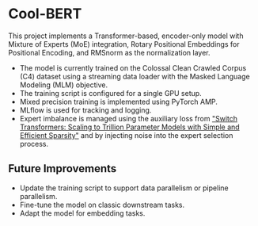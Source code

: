# Cool-BERT

This project implements a Transformer-based, 
encoder-only model with Mixture of Experts (MoE) integration,
Rotary Positional Embeddings for Positional Encoding, and RMSnorm as 
the normalization layer.

- The model is currently trained on the Colossal Clean Crawled Corpus (C4) dataset using a streaming data loader with the Masked Language Modeling (MLM) objective.
- The training script is configured for a single GPU setup.
- Mixed precision training is implemented using PyTorch AMP.
- MLflow is used for tracking and logging.
- Expert imbalance is managed using the auxiliary loss from ["Switch Transformers: Scaling to Trillion Parameter Models with Simple and Efficient Sparsity"](https://arxiv.org/abs/2101.03961) and by injecting noise into the expert selection process.

## Future Improvements
- Update the training script to support data parallelism or pipeline parallelism.
- Fine-tune the model on classic downstream tasks.
- Adapt the model for embedding tasks.


